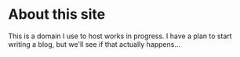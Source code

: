 # About this site

This is a domain I use to host works in progress. I have a plan to start writing a blog, but we'll see if that actually happens...
